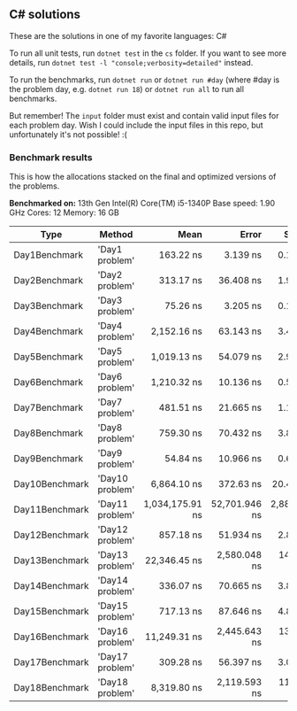 ## C# solutions

These are the solutions in one of my favorite languages: C#

To run all unit tests, run `dotnet test` in the `cs` folder. If you want to see more details, run `dotnet test -l "console;verbosity=detailed"` instead.

To run the benchmarks, run `dotnet run` or `dotnet run #day` (where #day is the problem day, e.g. `dotnet run 18`) or `dotnet run all` to run all benchmarks.

But remember! The `input` folder must exist and contain valid input files for each problem day.
Wish I could include the input files in this repo, but unfortunately it's not possible! :(

### Benchmark results

This is how the allocations stacked on the final and optimized versions of the problems.

**Benchmarked on:**
13th Gen Intel(R) Core(TM) i5-1340P
Base speed: 1.90 GHz
Cores: 12
Memory: 16 GB

| Type           | Method          |            Mean |         Error |       StdDev |   Gen0 | Allocated |
| -------------- | --------------- | --------------: | ------------: | -----------: | -----: | --------: |
| Day1Benchmark  | 'Day1 problem'  |       163.22 ns |      3.139 ns |     0.172 ns |      - |         - |
| Day2Benchmark  | 'Day2 problem'  |       313.17 ns |     36.408 ns |     1.996 ns |      - |         - |
| Day3Benchmark  | 'Day3 problem'  |        75.26 ns |      3.205 ns |     0.176 ns |      - |         - |
| Day4Benchmark  | 'Day4 problem'  |     2,152.16 ns |     63.143 ns |     3.461 ns |      - |         - |
| Day5Benchmark  | 'Day5 problem'  |     1,019.13 ns |     54.079 ns |     2.964 ns | 0.0858 |     544 B |
| Day6Benchmark  | 'Day6 problem'  |     1,210.32 ns |     10.136 ns |     0.556 ns |      - |         - |
| Day7Benchmark  | 'Day7 problem'  |       481.51 ns |     21.665 ns |     1.188 ns |      - |         - |
| Day8Benchmark  | 'Day8 problem'  |       759.30 ns |     70.432 ns |     3.861 ns | 0.0277 |     176 B |
| Day9Benchmark  | 'Day9 problem'  |        54.84 ns |     10.966 ns |     0.601 ns |      - |         - |
| Day10Benchmark | 'Day10 problem' |     6,864.10 ns |     372.63 ns |    20.425 ns |      - |         - |
| Day11Benchmark | 'Day11 problem' | 1,034,175.91 ns | 52,701.946 ns | 2,888.771 ns |      - |    1025 B |
| Day12Benchmark | 'Day12 problem' |       857.18 ns |     51.934 ns |     2.847 ns |      - |         - |
| Day13Benchmark | 'Day13 problem' |    22,346.45 ns |  2,580.048 ns |   141.421 ns |      - |         - |
| Day14Benchmark | 'Day14 problem' |       336.07 ns |     70.665 ns |     3.873 ns |      - |         - |
| Day15Benchmark | 'Day15 problem' |       717.13 ns |     87.646 ns |     4.804 ns |      - |         - |
| Day16Benchmark | 'Day16 problem' |    11,249.31 ns |  2,445.643 ns |   134.054 ns |      - |         - |
| Day17Benchmark | 'Day17 problem' |       309.28 ns |     56.397 ns |     3.091 ns | 0.0429 |     272 B |
| Day18Benchmark | 'Day18 problem' |     8,319.80 ns |  2,119.593 ns |   116.182 ns |      - |         - |
